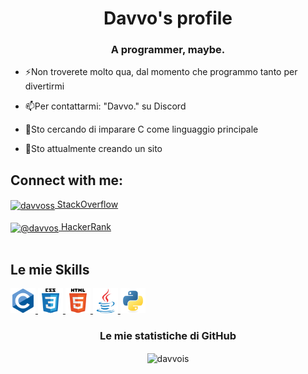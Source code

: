 <h1 align="center">Davvo's profile</h1>
<h3 align="center">A programmer, maybe.</h3>

- ⚡Non troverete molto qua, dal momento che programmo tanto per divertirmi

- 📫Per contattarmi: "Davvo." su Discord

- 🔭Sto cercando di imparare C come linguaggio principale

- 💬Sto attualmente creando un sito

<h2 align="left">Connect with me:</h2>
<p align="left">
<a href="https://stackoverflow.com/users/20153308/davvoss" target="blank"><img align="center" src="https://raw.githubusercontent.com/rahuldkjain/github-profile-readme-generator/master/src/images/icons/Social/stack-overflow.svg" alt="davvoss" height="30" width="40" /> StackOverflow</a> </br></br>
<a href="https://www.hackerrank.com/davvos" target="blank"><img align="center" src="https://raw.githubusercontent.com/rahuldkjain/github-profile-readme-generator/master/src/images/icons/Social/hackerrank.svg" alt="@davvos" height="30" width="40" /> HackerRank</a> </br></br>
</p>

<h2 align="left">Le mie Skills</h2>
<p align="left"> 
<a href="https://www.cprogramming.com/" target="_blank" rel="noreferrer" class="C"> <img src="https://raw.githubusercontent.com/devicons/devicon/master/icons/c/c-original.svg" alt="c" width="40" height="40"/>            </a>
<a href="https://www.w3schools.com/css/" target="_blank" rel="noreferrer" class="CSS"> <img src="https://raw.githubusercontent.com/devicons/devicon/master/icons/css3/css3-original-wordmark.svg" alt="css3" width="40" height="40"/>            </a>
<a href="https://www.w3.org/html/" target="_blank" rel="noreferrer" class="HTML"> <img src="https://raw.githubusercontent.com/devicons/devicon/master/icons/html5/html5-original-wordmark.svg" alt="html5" width="40" height="40"/>            </a>
<a href="https://www.java.com" target="_blank" rel="noreferrer" class="Java"> <img src="https://raw.githubusercontent.com/devicons/devicon/master/icons/java/java-original.svg" alt="java" width="40" height="40"/>            </a>
<a href="https://www.python.org" target="_blank" rel="noreferrer" class="Python"> <img src="https://raw.githubusercontent.com/devicons/devicon/master/icons/python/python-original.svg" alt="python" width="40" height="40"/></a>            </p>

<h3 align="center">Le mie statistiche di GitHub</h3>
<p align="center"><img align="center" src="https://github-readme-stats.vercel.app/api/top-langs?username=davvois&show_icons=true&locale=en&layout=compact" alt="davvois" /></p>
